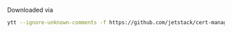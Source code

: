 Downloaded via

```bash
ytt --ignore-unknown-comments -f https://github.com/jetstack/cert-manager/releases/download/v0.15.1/cert-manager.yaml > config.yml
```
